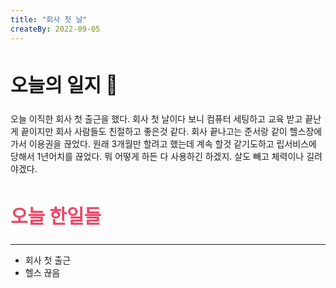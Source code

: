 ```yaml
---
title: "회사 첫 날"
createBy: 2022-09-05
---
```


##  <h2 style="font-size: 30px">오늘의 일지 🎪</h2>
오늘 이직한 회사 첫 출근을 했다. 회사 첫 날이다 보니 컴퓨터 세팅하고 교육 받고 끝난게 끝이지만 회사 사람들도 친절하고 좋은것 같다. 회사 끝나고는 준서랑 같이 헬스장에 가서 이용권을 끊었다. 원래 3개월만 할려고 했는데 계속 할것 같기도하고 립서비스에 당해서 1년어치를 끊었다. 뭐 어떻게 하든 다 사용하긴 하겠지. 살도 빼고 체력이나 길려야겠다.


## <h2 style="color: #ee4867; font-size: 30px">오늘 한일들</h2>
---
- 회사 첫 출근
- 헬스 끊음